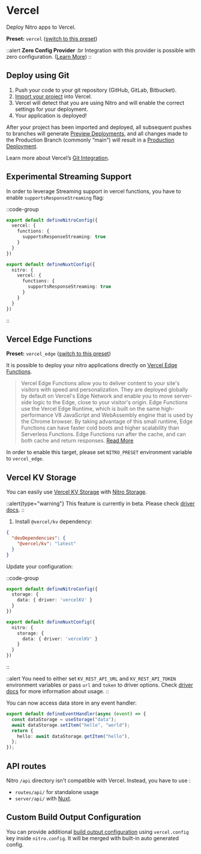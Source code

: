 # Vercel

Deploy Nitro apps to Vercel.

**Preset:** `vercel` ([switch to this preset](/deploy/#changing-the-deployment-preset))

::alert
**Zero Config Provider**
:br
Integration with this provider is possible with zero configuration. ([Learn More](/deploy/#zero-config-providers))
::

## Deploy using Git

1. Push your code to your git repository (GitHub, GitLab, Bitbucket).
2. [Import your project](https://vercel.com/new) into Vercel.
3. Vercel will detect that you are using Nitro and will enable the correct settings for your deployment.
4. Your application is deployed!

After your project has been imported and deployed, all subsequent pushes to branches will generate [Preview Deployments](https://vercel.com/docs/concepts/deployments/environments#preview), and all changes made to the Production Branch (commonly “main”) will result in a [Production Deployment](https://vercel.com/docs/concepts/deployments/environments#production).

Learn more about Vercel’s [Git Integration](https://vercel.com/docs/concepts/git).

## Experimental Streaming Support

In order to leverage Streaming support in vercel functions, you have to enable `supportsResponseStreaming` flag:

::code-group
```ts [nitro.config.ts]
export default defineNitroConfig({
  vercel: {
    functions: {
      supportsResponseStreaming: true
    }
  }
})
```
```ts [nuxt.config.ts]
export default defineNuxtConfig({
  nitro: {
    vercel: {
      functions: {
        supportsResponseStreaming: true
      }
    }
  }
})
```
::

## Vercel Edge Functions

**Preset:** `vercel_edge` ([switch to this preset](/deploy/#changing-the-deployment-preset))

It is possible to deploy your nitro applications directly on [Vercel Edge Functions](https://vercel.com/docs/concepts/functions/edge-functions).

> Vercel Edge Functions allow you to deliver content to your site's visitors with speed and personalization.
> They are deployed globally by default on Vercel's Edge Network and enable you to move server-side logic to the Edge, close to your visitor's origin.
> Edge Functions use the Vercel Edge Runtime, which is built on the same high-performance V8 JavaScript and WebAssembly engine that is used by the Chrome browser.
> By taking advantage of this small runtime, Edge Functions can have faster cold boots and higher scalability than Serverless Functions.
> Edge Functions run after the cache, and can both cache and return responses. [Read More](https://vercel.com/docs/concepts/functions/edge-functions)

In order to enable this target, please set `NITRO_PRESET` environment variable to `vercel_edge`.

## Vercel KV Storage

You can easily use [Vercel KV Storage](https://vercel.com/docs/storage/vercel-kv) with [Nitro Storage](/guide/storage).

::alert{type="warning"}
This feature is currently in beta. Please check [driver docs](https://unstorage.unjs.io/drivers/vercel-kv).
::

1. Install `@vercel/kv` dependency:

```json [package.json]
{
  "devDependencies": {
    "@vercel/kv": "latest"
  }
}
```

Update your configuration:

::code-group
```ts [nitro.config.ts]
export default defineNitroConfig({
  storage: {
    data: { driver: 'vercelKV' }
  }
})
```
```ts [nuxt.config.ts]
export default defineNuxtConfig({
  nitro: {
    storage: {
      data: { driver: 'vercelKV' }
    }
  }
})
```
::

::alert
You need to either set `KV_REST_API_URL` and `KV_REST_API_TOKEN` environment variables or pass `url` and `token` to driver options. Check [driver docs](https://unstorage.unjs.io/drivers/vercel-kv) for more information about usage.
::

You can now access data store in any event handler:

```ts
export default defineEventHandler(async (event) => {
  const dataStorage = useStorage("data");
  await dataStorage.setItem("hello", "world");
  return {
    hello: await dataStorage.getItem("hello"),
  };
});
```

## API routes

Nitro `/api` directory isn't compatible with Vercel.
Instead, you have to use :

- `routes/api/` for standalone usage
- `server/api/` with [Nuxt](https://nuxt.com).

## Custom Build Output Configuration

You can provide additional [build output configuration](https://vercel.com/docs/build-output-api/v3) using `vercel.config` key inside `nitro.config`. It will be merged with built-in auto generated config.
